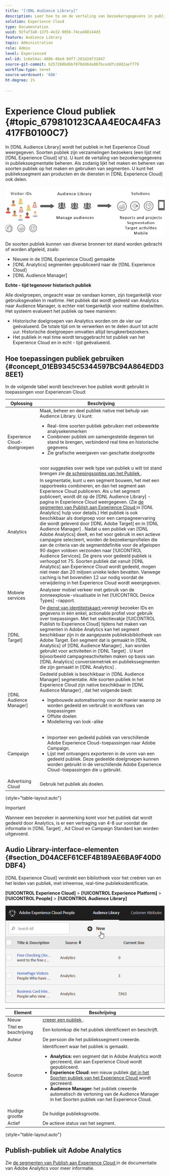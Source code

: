 ```yaml
---
title: "[!DNL Audience Library]"
description: Leer hoe te om de vertaling van bezoekersgegevens in publiekssegmentatie in Experience Cloud  [!DNL Audience Library] te beheren.
solution: Experience Cloud
type: Documentation
uuid: 92faf3a8-1375-4e32-905b-74cad48144d3
feature: Audience Library
topic: Administration
role: Admin
level: Experienced
exl-id: 1c6e54ac-4886-46ed-9df7-201d2df31847
source-git-commit: b257260bdbb7870dd6da807bceddfcddd2aef779
workflow-type: tm+mt
source-wordcount: '686'
ht-degree: 1%

---
```


# Experience Cloud publiek {#topic_679810123CAA4E0CA4FA3417FB0100C7}

In [!DNL Audience Library] wordt het publiek in het Experience Cloud weergegeven. Soorten publiek zijn verzamelingen bezoekers (een lijst met [!DNL Experience Cloud] id&#39;s). U kunt de vertaling van bezoekersgegevens in publiekssegmentatie beheren. Als zodanig lijkt het maken en beheren van soorten publiek op het maken en gebruiken van segmenten. U kunt het publiekssegment aan producten en de diensten in [!DNL Experience Cloud] ook delen.

![ Experience Cloud publiek ](assets/audiences.png)

De soorten publiek kunnen van diverse bronnen tot stand worden gebracht of worden afgeleid, zoals:

* Nieuwe in de [!DNL Experience Cloud] gemaakte
* [!DNL Analytics] segmenten gepubliceerd naar de [!DNL Experience Cloud]
* [!DNL Audience Manager]

**Echte - tijd tegenover historisch publiek**

Alle doelgroepen, ongeacht waar ze vandaan komen, zijn toegankelijk voor gebruiksgevallen in realtime. Het publiek dat wordt gedeeld van Analytics naar Audience Manager, is echter niet toegankelijk voor realtime doelwitten. Het systeem evalueert het publiek op twee manieren:

* Historische doelgroepen van Analytics worden om de vier uur geëvalueerd. De totale tijd om te verwerken en te delen duurt tot acht uur. Historische doelgroepen omvatten altijd terugkeerbezoekers.
* Het publiek in real time wordt teruggebracht tot publiek van het Experience Cloud en in echt - tijd geëvalueerd.

## Hoe toepassingen publiek gebruiken {#concept_01EB9345C5344597BC94A864EDD38EE1}

In de volgende tabel wordt beschreven hoe publiek wordt gebruikt in toepassingen voor Experiencen Cloud:

| Oplossing | Beschrijving |
|--- |--- |
| Experience Cloud-doelgroepen | Maak, beheer en deel publiek native met behulp van Audience Library. U kunt:<ul><li>Real-time soorten publiek gebruiken met onbewerkte analysekenmerken</li><li>Combineer publiek om samengestelde degenen tot stand te brengen, verbindend real time en historische gegevens</li><li>Zie grafische weergaven van geschatte doelgrootte</li></ul><br> voor suggesties over welk type van publiek u wilt tot stand brengen zie [ de schepingsopties van het Publiek ](https://experienceleague.adobe.com/docs/experience-cloud-kcs/kbarticles/KA-16471.html?lang=nl-NL). |
| Analytics | In segmentatie, kunt u een segment bouwen, het met een rapportreeks combineren, en dan het segment aan Experience Cloud publiceren. Als u het segment publiceert, wordt dit op de [!DNL Audience Library] -pagina in Experience Cloud weergegeven. (Zie [ de segmenten van Publish aan Experience Cloud ](https://experienceleague.adobe.com/docs/analytics/components/segmentation/segmentation-workflow/seg-publish.html?lang=nl-NL) in [!DNL Analytics] hulp voor details.) Het publiek is ook beschikbaar als doelgroep voor een campagneervaring die wordt geleverd door [!DNL Adobe Target] en in [!DNL Audience Manager] . Nadat u een publiek van [!DNL Adobe Analytics] deelt, en het voor gebruik in een actieve campagne selecteert, worden de bezoekersprofielen die aan de criteria van de segmentdefinitie voor de afgelopen 90 dagen voldoen verzonden naar [!UICONTROL Audience Services]. De grens voor gedeeld publiek is verhoogd tot 75. Soorten publiek dat vanuit [!DNL Analytics] aan Experience Cloud wordt gedeeld, mogen niet meer dan 20 miljoen unieke leden bevatten. Vanwege caching is het bovendien 12 uur nodig voordat de verwijdering in het Experience Cloud wordt weergegeven. |
| Mobiele services | Analyseer mobiel verkeer met gebruik van de zonneexplosie-visualisatie in het [!UICONTROL Device Types] -rapport. |
| [!DNL Target] | De [ dienst van identiteitskaart ](https://experienceleague.adobe.com/docs/id-service/using/home.html?lang=nl-NL) verenigt bezoeker IDs en gegevens in één enkel, actionable profiel voor gebruik over toepassingen. Met het selectievakje [!UICONTROL Publish to Experience Cloud] tijdens het maken van segmenten in Adobe Analytics kan het segment beschikbaar zijn in de aangepaste publieksbibliotheek van Adobe Target. Een segment dat is gemaakt in [!DNL Analytics] of [!DNL Audience Manager] , kan worden gebruikt voor activiteiten in [!DNL Target] . U kunt bijvoorbeeld campagneactiviteiten maken op basis van [!DNL Analytics] conversiemetriek en publiekssegmenten die zijn gemaakt in [!DNL Analytics] . |
| [!DNL Audience Manager] | Gedeeld publiek is beschikbaar in [!DNL Audience Manager] segmentatie. Alle soorten publiek in het Experience Cloud zijn native beschikbaar in [!DNL Audience Manager] , dat het volgende biedt:<ul><li>Ingebouwde automatisering voor de manier waarop ze worden gedeeld en verbruikt in workflows van toepassingen</li><li>Offsite doelen</li><li>Modellering van look-alike</li></ul> |
| Campaign | <ul><li>Importeer een gedeeld publiek van verschillende Adobe Experience Cloud-toepassingen naar Adobe Campaign.</li><li>Lijst met ontvangers exporteren in de vorm van een gedeeld publiek. Deze gedeelde doelgroepen kunnen worden gebruikt in de verschillende Adobe Experience Cloud-toepassingen die u gebruikt.</li></ul> |
| Advertising Cloud | Gebruik het publiek als doelen. |

{style="table-layout:auto"}

>[!IMPORTANT]
>
>Wanneer een bezoeker in aanmerking komt voor het publiek dat wordt gedeeld door Analytics, is er een vertraging van 4-8 uur voordat die informatie in [!DNL Target] , Ad Cloud en Campaign Standard kan worden uitgevoerd.

## Audio Library-interface-elementen {#section_D04ACEF61CEF4B189AE6BA9F40D0DBF4}

[!DNL Experience Cloud] verstrekt een bibliotheek voor het creëren van en het leiden van publiek, met inheemse, real-time publieksidentificatie.

**[!UICONTROL Experience Cloud]** > **[!UICONTROL Experience Platform]** > **[!UICONTROL People]** > **[!UICONTROL Audience Library]**

![ voeg publiek in de Bibliotheek van het Publiek toe ](assets/audience_library.png)


| Element | Beschrijving |
|--- |--- |
| Nieuw | [ creeer een publiek ](create.md). |
| Titel en beschrijving | Een kolomkop die het publiek identificeert en beschrijft. |
| Auteur | De persoon die het publiekssegment creeerde. |
| Source | Identificeert waar het publiek is gemaakt.<ul><li>**Analytics:** een segment dat in Adobe Analytics wordt gecreeerd, dan aan Experience Cloud wordt gepubliceerd.</li><li>**Experience Cloud:** een nieuw publiek [ dat in het Soorten publiek van het Experience Cloud ](create.md) wordt gecreeerd.</li><li>**Audience Manager:** het publiek creeerde automatisch de vertoning van de Audience Manager in het Soorten publiek van het Experience Cloud.</li></ul> |
| Huidige grootte | De huidige publieksgrootte. |
| Actief | De actieve status van het segment. |

{style="table-layout:auto"}

## Publish-publiek uit Adobe Analytics

Zie [ de segmenten van Publish aan Experience Cloud ](https://experienceleague.adobe.com/nl/docs/analytics/components/segmentation/segmentation-workflow/seg-publish) in de documentatie van Adobe Analytics voor meer informatie.
